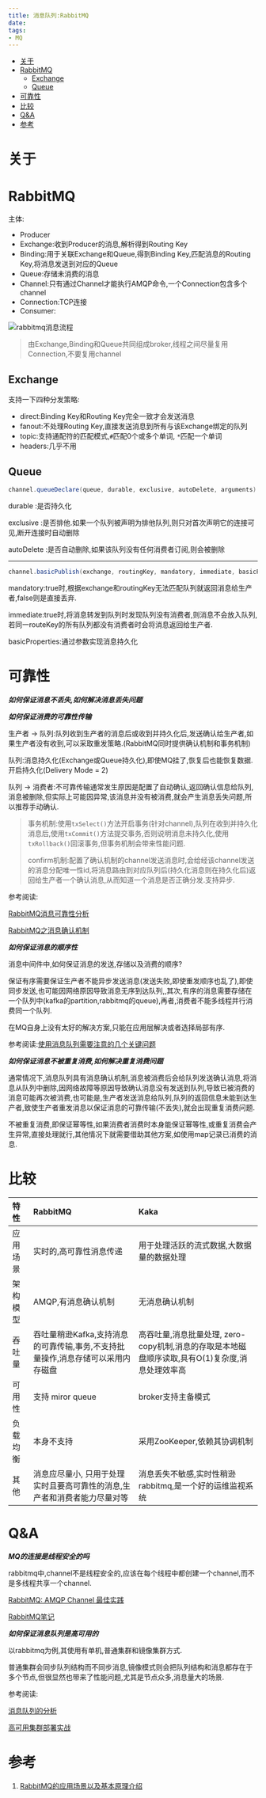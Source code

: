 ```yaml
---
title: 消息队列:RabbitMQ
date: 
tags:
- MQ
---
```

<!-- TOC -->

- [关于](#关于)
- [RabbitMQ](#rabbitmq)
    - [Exchange](#exchange)
    - [Queue](#queue)
- [可靠性](#可靠性)
- [比较](#比较)
- [Q&A](#qa)
- [参考](#参考)

<!-- /TOC -->
# 关于

# RabbitMQ

主体:

* Producer
* Exchange:收到Producer的消息,解析得到Routing Key
* Binding:用于关联Exchange和Queue,得到Binding Key,匹配消息的Routing Key,将消息发送到对应的Queue
* Queue:存储未消费的消息
* Channel:只有通过Channel才能执行AMQP命令,一个Connection包含多个channel
* Connection:TCP连接
* Consumer:

![rabbitmq消息流程](https://gitee.com/LuVx/img/raw/master/rabbitmq_msg.png)

> 由Exchange,Binding和Queue共同组成broker,线程之间尽量复用Connection,不要复用channel

## Exchange

支持一下四种分发策略:

* direct:Binding Key和Routing Key完全一致才会发送消息
* fanout:不处理Routing Key,直接发送消息到所有与该Exchange绑定的队列
* topic:支持通配符的匹配模式,`#`匹配0个或多个单词, `*`匹配一个单词
* headers:几乎不用

## Queue

```Java
channel.queueDeclare(queue, durable, exclusive, autoDelete, arguments) 
```

durable :是否持久化

exclusive :是否排他.如果一个队列被声明为排他队列,则只对首次声明它的连接可见,断开连接时自动删除

autoDelete :是否自动删除,如果该队列没有任何消费者订阅,则会被删除

---

```java
channel.basicPublish(exchange, routingKey, mandatory, immediate, basicProperties, body); 
```

mandatory:true时,根据exchange和routingKey无法匹配队列就返回消息给生产者,false则是直接丢弃.

immediate:true时,将消息转发到队列时发现队列没有消费者,则消息不会放入队列,若同一routeKey的所有队列都没有消费者时会将消息返回给生产者.

basicProperties:通过参数实现消息持久化

# 可靠性

***如何保证消息不丢失,如何解决消息丢失问题***

***如何保证消费的可靠性传输***

生产者 → 队列:队列收到生产者的消息后或收到并持久化后,发送确认给生产者,如果生产者没有收到,可以采取重发策略.(RabbitMQ同时提供确认机制和事务机制)

队列:消息持久化(Exchange或Queue持久化),即使MQ挂了,恢复后也能恢复数据.开启持久化(Delivery Mode = 2)

队列 → 消费者:不可靠传输通常发生原因是配置了自动确认,返回确认信息给队列,消息被删除,但实际上可能因异常,该消息并没有被消费,就会产生消息丢失问题,所以推荐手动确认.

> 事务机制:使用`txSelect()`方法开启事务(针对channel),队列在收到并持久化消息后,使用`txCommit()`方法提交事务,否则说明消息未持久化,使用`txRollback()`回滚事务,但事务机制会带来性能问题.
>
> confirm机制:配置了确认机制的channel发送消息时,会给经该channel发送的消息分配唯一性id,将消息路由到对应队列后(持久化消息则在持久化后)返回给生产者一个确认消息,从而知道一个消息是否正确分发.支持异步.
>

参考阅读:

[RabbitMQ消息可靠性分析](https://www.2cto.com/kf/201801/715486.html)

[RabbitMQ之消息确认机制](https://blog.csdn.net/u013256816/article/details/55515234?locationNum=9&fps=1)



***如何保证消息的顺序性***

消息中间件中,如何保证消息的发送,存储以及消费的顺序?

保证有序需要保证生产者不能异步发送消息(发送失败,即使重发顺序也乱了),即使同步发送,也可能因网络原因导致消息无序到达队列,,其次,有序的消息需要存储在一个队列中(kafka的partition,rabbitmq的queue),再者,消费者不能多线程并行消费同一个队列.

在MQ自身上没有太好的解决方案,只能在应用层解决或者选择局部有序.

参考阅读:[使用消息队列需要注意的几个关键问题](https://blog.csdn.net/u012422829/article/details/70248286)



***如何保证消息不被重复消费,如何解决重复消费问题***

通常情况下,消息队列具有消息确认机制,消息被消费后会给队列发送确认消息,将消息从队列中删除,因网络故障等原因导致确认消息没有发送到队列,导致已被消费的消息可能再次被消费,也可能是,生产者发送消息给队列,队列的返回信息未能到达生产者,致使生产者重发消息以保证消息的可靠传输(不丢失),就会出现重复消费问题.

不被重复消费,即保证幂等性,如果消费者消费时本身能保证幂等性,或重复消费会产生异常,直接处理就行,其他情况下就需要借助其他方案,如使用map记录已消费的消息.

# 比较

| 特性     | RabbitMQ | Kaka |
| :--- | :--- | :--- |
| 应用场景 | 实时的,高可靠性消息传递 | 用于处理活跃的流式数据,大数据量的数据处理 |
| 架构模型 | AMQP,有消息确认机制 | 无消息确认机制 |
| 吞吐量   | 吞吐量稍逊Kafka,支持消息的可靠传输,事务,不支持批量操作,消息存储可以采用内存磁盘 | 高吞吐量,消息批量处理, zero-copy机制,消息的存取是本地磁盘顺序读取,具有O(1)复杂度,消息处理效率高 |
| 可用性   | 支持 miror queue | broker支持主备模式 |
| 负载均衡 | 本身不支持 | 采用ZooKeeper,依赖其协调机制 |
| 其他 | 消息应尽量小, 只用于处理实时且要高可靠性的消息,生产者和消费者能力尽量对等 | 消息丢失不敏感,实时性稍逊rabbitmq,是一个好的运维监视系统 |


# Q&A

***MQ的连接是线程安全的吗***

rabbitmq中,channel不是线程安全的,应该在每个线程中都创建一个channel,而不是多线程共享一个channel.

[RabbitMQ: AMQP Channel 最佳实践](https://www.oschina.net/translate/rabbitmq-amqp-channel-best-practices?cmp)

[RabbitMQ笔记](https://www.jianshu.com/p/05ec99363ba1)



***如何保证消息队列是高可用的***

以rabbitmq为例,其使用有单机,普通集群和镜像集群方式.

普通集群会同步队列结构而不同步消息,镜像模式则会把队列结构和消息都存在于多个节点,但很显然也带来了性能问题,尤其是节点众多,消息量大的场景.

参考阅读:

[消息队列的分析](https://blog.csdn.net/qq_39470733/article/details/80576013)

[高可用集群部署实战](https://blog.csdn.net/super_rd/article/details/70856909)

# 参考

1. [RabbitMQ的应用场景以及基本原理介绍](https://blog.csdn.net/whoamiyang/article/details/54954780)

